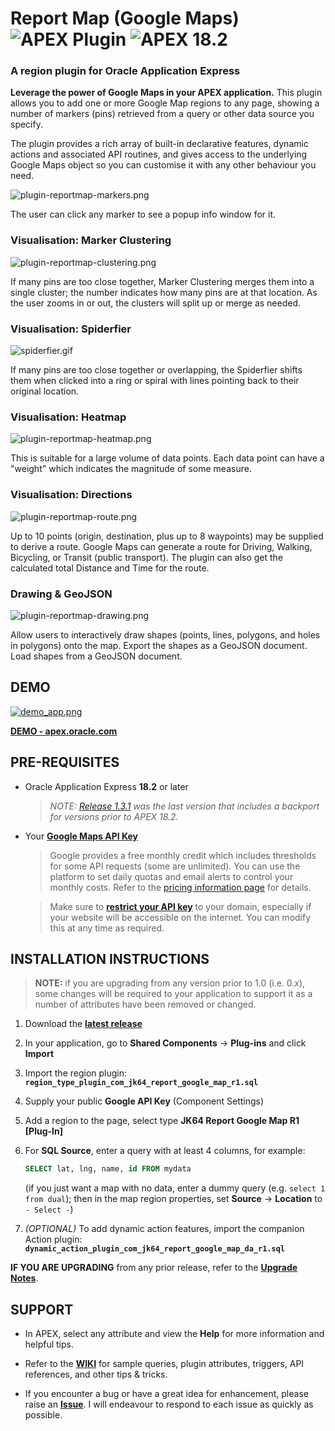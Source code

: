 # Report Map (Google Maps) ![APEX Plugin](https://cdn.rawgit.com/Dani3lSun/apex-github-badges/b7e95341/badges/apex-plugin-badge.svg) ![APEX 18.2](https://cdn.rawgit.com/Dani3lSun/apex-github-badges/2fee47b7/badges/apex-18_2-badge.svg)

### A region plugin for Oracle Application Express

**Leverage the power of Google Maps in your APEX application.** This plugin allows you to add one or more Google Map regions to any page, showing a number of markers (pins) retrieved from a query or other data source you specify.

The plugin provides a rich array of built-in declarative features, dynamic actions and associated API routines, and gives access to the underlying Google Maps object so you can customise it with any other behaviour you need.

![plugin-reportmap-markers.png](https://raw.githubusercontent.com/jeffreykemp/jk64-plugin-reportmap/master/demo_src/images/plugin-reportmap-markers.png)

The user can click any marker to see a popup info window for it.

### Visualisation: Marker Clustering

![plugin-reportmap-clustering.png](https://raw.githubusercontent.com/jeffreykemp/jk64-plugin-reportmap/master/demo_src/images/plugin-reportmap-clustering.png)

If many pins are too close together, Marker Clustering merges them into a single cluster; the number indicates how many pins are at that location. As the user zooms in or out, the clusters will split up or merge as needed.

### Visualisation: Spiderfier

![spiderfier.gif](https://raw.githubusercontent.com/jeffreykemp/jk64-plugin-reportmap/master/demo_src/images/spiderfier.gif)

If many pins are too close together or overlapping, the Spiderfier shifts them when clicked into a ring or spiral with lines pointing back to their original location.

### Visualisation: Heatmap

![plugin-reportmap-heatmap.png](https://raw.githubusercontent.com/jeffreykemp/jk64-plugin-reportmap/master/demo_src/images/plugin-reportmap-heatmap.png)

This is suitable for a large volume of data points. Each data point can have a "weight" which indicates the magnitude of some measure.

### Visualisation: Directions

![plugin-reportmap-route.png](https://raw.githubusercontent.com/jeffreykemp/jk64-plugin-reportmap/master/demo_src/images/plugin-reportmap-route.png)

Up to 10 points (origin, destination, plus up to 8 waypoints) may be supplied to derive a route. Google Maps can generate a route for Driving, Walking, Bicycling, or Transit (public transport). The plugin can also get the calculated total Distance and Time for the route.

### Drawing & GeoJSON

![plugin-reportmap-drawing.png](https://raw.githubusercontent.com/jeffreykemp/jk64-plugin-reportmap/master/demo_src/images/plugin-reportmap-drawing.png)

Allow users to interactively draw shapes (points, lines, polygons, and holes in polygons) onto the map. Export the shapes as a GeoJSON document. Load shapes from a GeoJSON document.

## DEMO

[![demo_app.png](https://raw.githubusercontent.com/jeffreykemp/jk64-plugin-reportmap/master/demo_src/images/demo_app.png)](https://apex.oracle.com/pls/apex/jk64/r/jk64_report_map/home)

**[DEMO - apex.oracle.com](https://apex.oracle.com/pls/apex/jk64/r/jk64_report_map/home)**

## PRE-REQUISITES

* Oracle Application Express **18.2** or later

  > *NOTE: [Release 1.3.1](https://github.com/jeffreykemp/jk64-plugin-reportmap/releases/tag/v1.3.1) was the last version that includes a backport for versions prior to APEX 18.2.*

* Your **[Google Maps API Key](https://developers.google.com/maps/documentation/javascript/get-api-key)**

  > Google provides a free monthly credit which includes thresholds for some API requests (some are unlimited). You can use the platform to set daily quotas and email alerts to control your monthly costs. Refer to the [pricing information page](https://cloud.google.com/maps-platform/pricing/) for details.
  
  > Make sure to **[restrict your API key](https://developers.google.com/maps/documentation/javascript/get-api-key#restrict_key)** to your domain, especially if your website will be accessible on the internet. You can modify this at any time as required.

## INSTALLATION INSTRUCTIONS

> **NOTE:** if you are upgrading from any version prior to 1.0 (i.e. 0.*x*), some changes will be required to your application to support it as a number of attributes have been removed or changed.

1. Download the **[latest release](https://github.com/jeffreykemp/jk64-plugin-reportmap/releases/latest)**

2. In your application, go to **Shared Components** -> **Plug-ins** and click **Import**

2. Import the region plugin: **`region_type_plugin_com_jk64_report_google_map_r1.sql`**

3. Supply your public **Google API Key** (Component Settings)

4. Add a region to the page, select type **JK64 Report Google Map R1 [Plug-In]**

5. For **SQL Source**, enter a query with at least 4 columns, for example:

   ```sql
   SELECT lat, lng, name, id FROM mydata
   ```
   
   (if you just want a map with no data, enter a dummy query (e.g. `select 1 from dual`); then in the map region properties, set **Source** -> **Location** to `- Select -`)

6. *(OPTIONAL)* To add dynamic action features, import the companion Action plugin: **`dynamic_action_plugin_com_jk64_report_google_map_da_r1.sql`**

**IF YOU ARE UPGRADING** from any prior release, refer to the **[Upgrade Notes](https://github.com/jeffreykemp/jk64-plugin-reportmap/wiki/Upgrading)**.

## SUPPORT

* In APEX, select any attribute and view the **Help** for more information and helpful tips.

* Refer to the **[WIKI](https://github.com/jeffreykemp/jk64-plugin-reportmap/wiki)** for sample queries, plugin attributes, triggers, API references, and other tips & tricks.

* If you encounter a bug or have a great idea for enhancement, please raise an **[Issue](https://github.com/jeffreykemp/jk64-plugin-reportmap/issues)**. I will endeavour to respond to each issue as quickly as possible.
